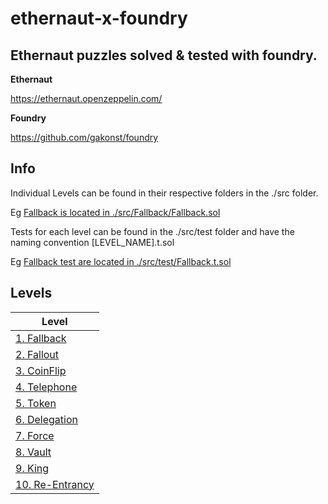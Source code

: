 # ethernaut-x-foundry

## Ethernaut puzzles solved & tested with foundry.

**Ethernaut**

https://ethernaut.openzeppelin.com/

**Foundry**

https://github.com/gakonst/foundry


## Info

Individual Levels can be found in their respective folders in the ./src folder.  

Eg [Fallback is located in ./src/Fallback/Fallback.sol](src/Fallback/Fallback.sol)


Tests for each level can be found in the ./src/test folder and have the naming convention [LEVEL_NAME].t.sol 

Eg [Fallback test are located in ./src/test/Fallback.t.sol](src/test/Fallback.t.sol)


## Levels

| Level | 
| ------------- |
| [1. Fallback](src/Fallback/README.md) |
| [2. Fallout](src/Fallout/README.md) |
| [3. CoinFlip](src/CoinFlip/README.md) |
| [4. Telephone](src/Telephone/README.md) |
| [5. Token](src/Token/README.md) |
| [6. Delegation](src/Delegation/README.md) |
| [7. Force](src/Force/README.md) |
| [8. Vault](src/Vault/README.md) |
| [9. King](src/King/README.md) |
| [10. Re-Entrancy](src/Reentrance/README.md) |




